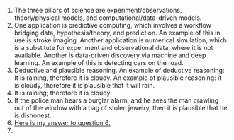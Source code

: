 1. The three pillars of science are experiment/observations, theory/physical models, and computational/data-driven models.  
2.	One application is predictive computing, which involves a workflow bridging data, hypothesis/theory, and prediction. An example of this in use is stroke imaging. Another application is numerical simulation, which is a substitute for experiment and observational data, where it is not available. Another is data-driven discovery via machine and deep learning. An example of this is detecting cars on the road. 
3.	Deductive and plausible reasoning. An example of deductive reasoning: It is raining, therefore it is cloudy. An example of plausible reasoning: it is cloudy, therefore it is plausible that it will rain.
4.	It is raining;  therefore it is cloudy.
5.	If the police man hears a burglar alarm, and he sees the man crawling out of the window with a bag of stolen jewelry, then it is plausible that he is dishonest.
6. [Here is my answer to question 6.](Question6.JPG)
7. 
